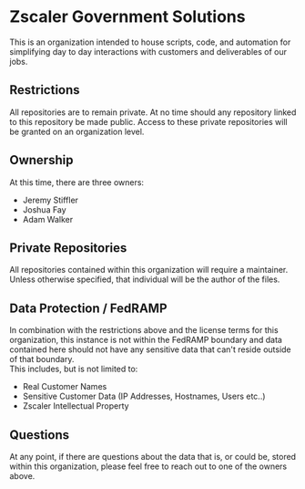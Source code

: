 # Zscaler Government Solutions
This is an organization intended to house scripts, code, and automation for simplifying day to day interactions with customers and deliverables of our jobs. 

## Restrictions
All repositories are to remain private.  At no time should any repository linked to this repository be made public.  Access to these private repositories will be granted on an organization level. 

## Ownership
At this time, there are three owners:
- Jeremy Stiffler
- Joshua Fay
- Adam Walker

## Private Repositories
All repositories contained within this organization will require a maintainer.  Unless otherwise specified, that individual will be the author of the files. 

## Data Protection / FedRAMP
In combination with the restrictions above and the license terms for this organization, this instance is not within the FedRAMP boundary and data contained here should not have any sensitive data that can't reside outside of that boundary.  
This includes, but is not limited to:
- Real Customer Names
- Sensitive Customer Data (IP Addresses, Hostnames, Users etc..)
- Zscaler Intellectual Property

## Questions
At any point, if there are questions about the data that is, or could be, stored within this organization, please feel free to reach out to one of the owners above.  
